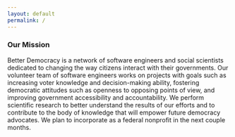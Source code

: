 ```yaml
---
layout: default
permalink: /
---
```


### Our Mission

Better Democracy is a network of software engineers and social scientists dedicated to changing the way citizens interact with their governments. 
Our volunteer team of software engineers works on projects with goals such as increasing voter knowledge and decision-making ability, fostering democratic attitudes such as openness to opposing points of view, and improving government accessibility and accountability.
We perform scientific research to better understand the results of our efforts and to contribute to the body of knowledge that will empower future democracy advocates.
We plan to incorporate as a federal nonprofit in the next couple months.
